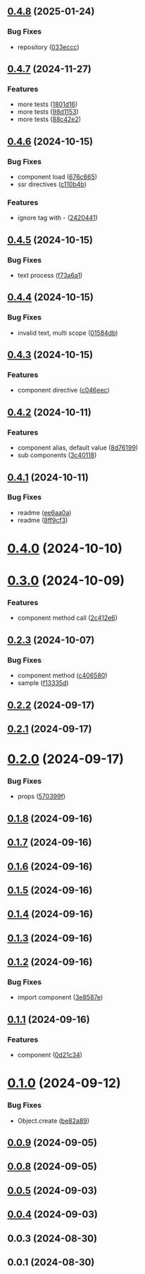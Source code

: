 ## [0.4.8](https://github.com/cmmvio/cmmv-reactivity/compare/v0.4.7...v0.4.8) (2025-01-24)

### Bug Fixes

-   repository ([033eccc](https://github.com/cmmvio/cmmv-reactivity/commit/033ecccb5cd249aea297d5a778d4c8da08dc48f4))

## [0.4.7](https://github.com/cmmvio/cmmv-reactivity/compare/v0.4.6...v0.4.7) (2024-11-27)

### Features

-   more tests ([1801d16](https://github.com/cmmvio/cmmv-reactivity/commit/1801d1699428ddb3091938c5f39ccf7b9035ef51))
-   more tests ([98d1153](https://github.com/cmmvio/cmmv-reactivity/commit/98d115304a6148213b1a56f51d4b5c67a6cb2fd6))
-   more tests ([88c42e2](https://github.com/cmmvio/cmmv-reactivity/commit/88c42e29531a1cb55ec6e05b7cf1415c81fa6421))

## [0.4.6](https://github.com/cmmvio/cmmv-reactivity/compare/v0.4.5...v0.4.6) (2024-10-15)

### Bug Fixes

-   component load ([676c665](https://github.com/cmmvio/cmmv-reactivity/commit/676c665f81a613eb2710a78c3ae71b105d219ad7))
-   ssr directives ([c110b4b](https://github.com/cmmvio/cmmv-reactivity/commit/c110b4b148042d0e5b0e0d239863c91960cf46a1))

### Features

-   ignore tag with - ([2420441](https://github.com/cmmvio/cmmv-reactivity/commit/24204411302ff0ada90d0a1cc7ce2c6243a7ffe1))

## [0.4.5](https://github.com/cmmvio/cmmv-reactivity/compare/v0.4.4...v0.4.5) (2024-10-15)

### Bug Fixes

-   text process ([f73a6a1](https://github.com/cmmvio/cmmv-reactivity/commit/f73a6a1cb87d0e445017894304e0c429aba5ca08))

## [0.4.4](https://github.com/cmmvio/cmmv-reactivity/compare/v0.4.3...v0.4.4) (2024-10-15)

### Bug Fixes

-   invalid text, multi scope ([01584db](https://github.com/cmmvio/cmmv-reactivity/commit/01584dbba6f5a59d1e6a6480d033bed5b12f9dbf))

## [0.4.3](https://github.com/cmmvio/cmmv-reactivity/compare/v0.4.2...v0.4.3) (2024-10-15)

### Features

-   component directive ([c046eec](https://github.com/cmmvio/cmmv-reactivity/commit/c046eec6d5c73dd06f12c0fd58042516274737b7))

## [0.4.2](https://github.com/cmmvio/cmmv-reactivity/compare/v0.4.1...v0.4.2) (2024-10-11)

### Features

-   component alias, default value ([8d76199](https://github.com/cmmvio/cmmv-reactivity/commit/8d761999f1fe43441de4c67906b0842c6c4b353e))
-   sub components ([3c40118](https://github.com/cmmvio/cmmv-reactivity/commit/3c4011821ccb3763eb7c88094440647394d84bfd))

## [0.4.1](https://github.com/cmmvio/cmmv-reactivity/compare/v0.4.0...v0.4.1) (2024-10-11)

### Bug Fixes

-   readme ([ee6aa0a](https://github.com/cmmvio/cmmv-reactivity/commit/ee6aa0a7f3f6270db726c1856e51ca3e0af58d2d))
-   readme ([8ff9cf3](https://github.com/cmmvio/cmmv-reactivity/commit/8ff9cf35deb99221c57f220807ab0b9231716a0c))

# [0.4.0](https://github.com/cmmvio/cmmv-reactivity/compare/v0.3.0...v0.4.0) (2024-10-10)

# [0.3.0](https://github.com/cmmvio/cmmv-reactivity/compare/v0.2.3...v0.3.0) (2024-10-09)

### Features

-   component method call ([2c412e6](https://github.com/cmmvio/cmmv-reactivity/commit/2c412e64b8df8b8b957ffd9b6c15e5e43e89bd63))

## [0.2.3](https://github.com/cmmvio/cmmv-reactivity/compare/v0.2.2...v0.2.3) (2024-10-07)

### Bug Fixes

-   component method ([c406580](https://github.com/cmmvio/cmmv-reactivity/commit/c40658081d5b41cf5422f5f60f2b9916e912d719))
-   sample ([f13335d](https://github.com/cmmvio/cmmv-reactivity/commit/f13335d502bc251f8db8b836c164c9e4df4b0907))

## [0.2.2](https://github.com/cmmvio/cmmv-reactivity/compare/v0.2.1...v0.2.2) (2024-09-17)

## [0.2.1](https://github.com/cmmvio/cmmv-reactivity/compare/v0.2.0...v0.2.1) (2024-09-17)

# [0.2.0](https://github.com/cmmvio/cmmv-reactivity/compare/v0.1.8...v0.2.0) (2024-09-17)

### Bug Fixes

-   props ([570399f](https://github.com/cmmvio/cmmv-reactivity/commit/570399f0966aed02338e83ff5478011fd00fb628))

## [0.1.8](https://github.com/cmmvio/cmmv-reactivity/compare/v0.1.7...v0.1.8) (2024-09-16)

## [0.1.7](https://github.com/cmmvio/cmmv-reactivity/compare/v0.1.6...v0.1.7) (2024-09-16)

## [0.1.6](https://github.com/cmmvio/cmmv-reactivity/compare/v0.1.5...v0.1.6) (2024-09-16)

## [0.1.5](https://github.com/cmmvio/cmmv-reactivity/compare/v0.1.4...v0.1.5) (2024-09-16)

## [0.1.4](https://github.com/cmmvio/cmmv-reactivity/compare/v0.1.3...v0.1.4) (2024-09-16)

## [0.1.3](https://github.com/cmmvio/cmmv-reactivity/compare/v0.1.2...v0.1.3) (2024-09-16)

## [0.1.2](https://github.com/cmmvio/cmmv-reactivity/compare/v0.1.1...v0.1.2) (2024-09-16)

### Bug Fixes

-   import component ([3e8587e](https://github.com/cmmvio/cmmv-reactivity/commit/3e8587e6a198d8ef0e36dc675adae9552fc54b37))

## [0.1.1](https://github.com/cmmvio/cmmv-reactivity/compare/v0.1.0...v0.1.1) (2024-09-16)

### Features

-   component ([0d21c34](https://github.com/cmmvio/cmmv-reactivity/commit/0d21c344a435fe7ba6bdef6a07c61d62d70ba573))

# [0.1.0](https://github.com/cmmvio/cmmv-reactivity/compare/v0.0.9...v0.1.0) (2024-09-12)

### Bug Fixes

-   Object.create ([be82a89](https://github.com/cmmvio/cmmv-reactivity/commit/be82a89c81f1a269046d5d8d0800f9d57691bd57))

## [0.0.9](https://github.com/cmmvio/cmmv-reactivity/compare/v0.0.8...v0.0.9) (2024-09-05)

## [0.0.8](https://github.com/cmmvio/cmmv-reactivity/compare/v0.0.6...v0.0.8) (2024-09-05)

## [0.0.5](https://github.com/cmmvio/cmmv-reactivity/compare/v0.0.4...v0.0.5) (2024-09-03)

## [0.0.4](https://github.com/cmmvio/cmmv-reactivity/compare/v0.0.3...v0.0.4) (2024-09-03)

## 0.0.3 (2024-08-30)

## 0.0.1 (2024-08-30)
